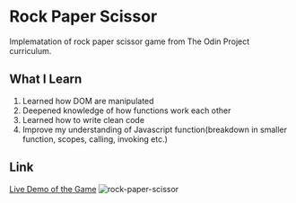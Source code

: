 # Rock Paper Scissor
Implematation of rock paper scissor game from The Odin Project curriculum.

## What I Learn
1. Learned how DOM are manipulated
2. Deepened knowledge of how functions work each other
3. Learned how to write clean code
4. Improve my understanding of Javascript function(breakdown in smaller function, scopes, calling, invoking etc.)

## Link
[Live Demo of the Game](https://tseringz.github.io/rock_paper_scissor/)
![rock-paper-scissor](https://user-images.githubusercontent.com/15078245/218287636-1e9e1225-cb86-40b1-9e8c-28f6373d5269.jpg)
